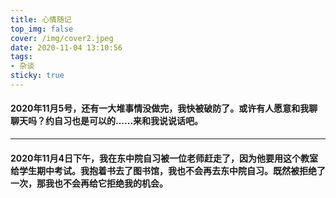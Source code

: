 ```yaml
---
title: 心情随记
top_img: false
cover: /img/cover2.jpeg
date: 2020-11-04 13:10:56
tags:
- 杂谈
sticky: true
---
```

#### 2020年11月5号，还有一大堆事情没做完，我快被破防了。或许有人愿意和我聊聊天吗？约自习也是可以的......来和我说说话吧。
<hr />

#### 2020年11月4日下午，我在东中院自习被一位老师赶走了，因为他要用这个教室给学生期中考试。我抱着书去了图书馆，我也不会再去东中院自习。既然被拒绝了一次，那我也不会再给它拒绝我的机会。

